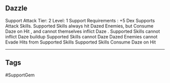 ## Dazzle
Support
Attack
Tier: 2
Level: 1
Support Requirements : +5 Dex
Supports Attack Skills. Supported Skills always hit Dazed Enemies, but Consume Daze on Hit , and cannot themselves inflict Daze .
Supported Skills cannot inflict Daze buildup Supported Skills cannot Daze
Dazed Enemies cannot Evade Hits from Supported Skills Supported Skills Consume Daze on Hit

---
## Tags
#SupportGem
